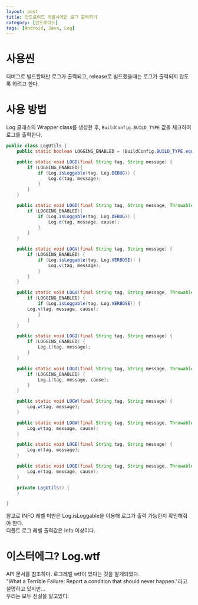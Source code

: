 ```yaml
---
layout: post
title: 안드로이드 개발시에만 로그 출력하기
category: [안드로이드]
tags: [Android, Java, Log]
---
```


# 사용씬
디버그로 빌드할때만 로그가 출력되고, release로 빌드했을때는 로그가 출력되지 않도록 하려고 한다.

# 사용 방법
Log 클래스의 Wrapper class를 생성한 후, `BuildConfig.BUILD_TYPE` 값을 체크하여 로그를 출력한다.

``` java
public class LogUtils {
    public static boolean LOGGING_ENABLED = !BuildConfig.BUILD_TYPE.equalsIgnoreCase("release");

    public static void LOGD(final String tag, String message) {
        if (LOGGING_ENABLED){
            if (Log.isLoggable(tag, Log.DEBUG)) {
                Log.d(tag, message);
            }
        }
    }

    public static void LOGD(final String tag, String message, Throwable cause) {
        if (LOGGING_ENABLED){
            if (Log.isLoggable(tag, Log.DEBUG)) {
                Log.d(tag, message, cause);
            }
        }
    }

    public static void LOGV(final String tag, String message) {
        if (LOGGING_ENABLED) {
            if (Log.isLoggable(tag, Log.VERBOSE)) {
                Log.v(tag, message);
            }
        }
    }

    public static void LOGV(final String tag, String message, Throwable cause) {
        if (LOGGING_ENABLED) {
            if (Log.isLoggable(tag, Log.VERBOSE)) {
        Log.v(tag, message, cause);
            }
        }
    }

    public static void LOGI(final String tag, String message) {
        if (LOGGING_ENABLED) {
            Log.i(tag, message);
        }
    }

    public static void LOGI(final String tag, String message, Throwable cause) {
        if (LOGGING_ENABLED) {
            Log.i(tag, message, cause);
        }
    }

    public static void LOGW(final String tag, String message) {
        Log.w(tag, message);
    }

    public static void LOGW(final String tag, String message, Throwable cause) {
        Log.w(tag, message, cause);
    }

    public static void LOGE(final String tag, String message) {
        Log.e(tag, message);
    }

    public static void LOGE(final String tag, String message, Throwable cause) {
        Log.e(tag, message, cause);
    }

    private LogUtils() {
    }

}

```
참고로 INFO 레벨 미만은 Log.isLoggable을 이용해 로그가 출력 가능한지 확인해줘야 한다.  
디폴트 로그 레벨 출력값은 Info 이상이다.  

# 이스터에그? Log.wtf
API 문서를 참조하다. 로그레벨 wtf이 있다는 것을 알게되었다.  
"What a Terrible Failure: Report a condition that should never happen."라고 설명하고 있지만...  
우리는 모두 진실을 알고있다.  



